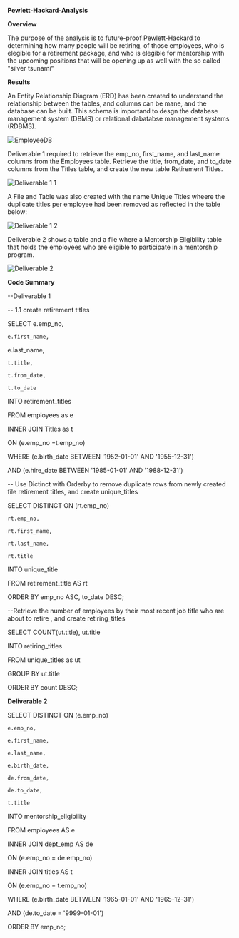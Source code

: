 **Pewlett-Hackard-Analysis**


**Overview**

The purpose of the analysis is to future-proof Pewlett-Hackard to determining how many people will be retiring, of those employees, who is elegible for a retirement package, and who is elegible for mentorship with the upcoming positions that will be opening up as well with the so called "silver tsunami"

**Results**

An Entity Relationship Diagram (ERD) has been created to understand the relationship between the tables, and columns can be mane, and the database can be built.  This schema is importand to desgn the database management system (DBMS) or relational dabatabse management systems (RDBMS).

![EmployeeDB](https://user-images.githubusercontent.com/111101012/205426280-9c278c8a-d7a0-4cc6-b66a-6fb4bdff114d.png)

Deliverable 1 required to retrieve the emp_no, first_name, and last_name columns from the Employees table. Retrieve the title, from_date, and to_date columns from the Titles table, and create the new table Retirement Titles. 

![Deliverable 1 1](https://user-images.githubusercontent.com/111101012/205426248-4f25221e-1961-4c07-be6e-7e518e23a7c5.png)

A File and Table was also created with the name Unique Titles  wheere the duplicate titles per employee had been removed as reflected in the table below:

![Deliverable 1 2](https://user-images.githubusercontent.com/111101012/205426260-00bfc094-7cd2-4091-b7a0-94f1a24824e7.png)

Deliverable 2 shows a table and a file where a Mentorship Eligibility table that holds the employees who are eligible to participate in a mentorship program.

![Deliverable 2](https://user-images.githubusercontent.com/111101012/205426263-e49d3c4f-d59d-4ef4-b12c-5a75cffee8d1.png)

**Code Summary**

--Deliverable 1 

-- 1.1 create retirement titles

SELECT e.emp_no,

    e.first_name,
    
e.last_name,

    t.title,
    
    t.from_date,
    
    t.to_date
    
INTO retirement_titles

FROM employees as e

INNER JOIN Titles as t

ON (e.emp_no =t.emp_no)

WHERE (e.birth_date BETWEEN '1952-01-01' AND '1955-12-31')

AND (e.hire_date BETWEEN '1985-01-01' AND '1988-12-31')


-- Use Dictinct with Orderby to remove duplicate rows from newly created file retirement titles, and create unique_titles

SELECT DISTINCT ON (rt.emp_no) 

    rt.emp_no,
    
    rt.first_name,
    
    rt.last_name,
    
    rt.title
    
INTO unique_title

FROM retirement_title AS rt

ORDER BY emp_no ASC, to_date DESC;


--Retrieve the number of employees by their most recent job title who are about to retire , and create retiring_titles


SELECT COUNT(ut.title), ut.title

INTO retiring_titles

FROM unique_titles as ut

GROUP BY ut.title

ORDER BY count DESC;


**Deliverable 2**

SELECT DISTINCT ON (e.emp_no)

    e.emp_no,
    
    e.first_name,
    
    e.last_name,
    
    e.birth_date,
    
    de.from_date,
    
    de.to_date,
    
    t.title
    
INTO mentorship_eligibility

FROM employees AS e

INNER JOIN dept_emp AS de

ON (e.emp_no = de.emp_no)

INNER JOIN titles AS t

ON (e.emp_no = t.emp_no)

WHERE (e.birth_date BETWEEN '1965-01-01' AND '1965-12-31')

AND (de.to_date = '9999-01-01')

ORDER BY emp_no;
